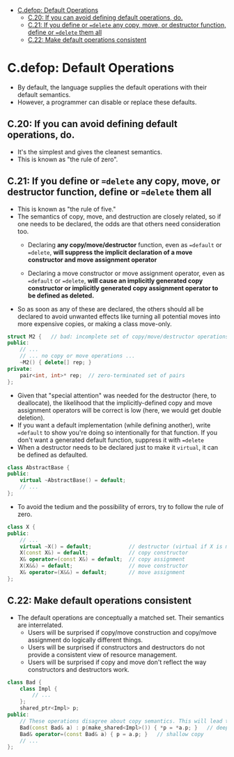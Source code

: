 - [C.defop: Default Operations](#cdefop-default-operations)
  - [C.20: If you can avoid defining default operations, do.](#c20-if-you-can-avoid-defining-default-operations-do)
  - [C.21: If you define or `=delete` any copy, move, or destructor function, define or `=delete` them all](#c21-if-you-define-or-delete-any-copy-move-or-destructor-function-define-or-delete-them-all)
  - [C.22: Make default operations consistent](#c22-make-default-operations-consistent)

# C.defop: Default Operations
- By default, the language supplies the default operations with their default semantics.
- However, a programmer can disable or replace these defaults.

## C.20: If you can avoid defining default operations, do.
- It's the simplest and gives the cleanest semantics.
- This is known as "the rule of zero".

## C.21: If you define or `=delete` any copy, move, or destructor function, define or `=delete` them all
- This is known as "the rule of five."
- The semantics of copy, move, and destruction are closely related, so if one needs to be declared, the odds are that others need consideration too.
  - Declaring **any copy/move/destructor** function, even as `=default` or `=delete`, **will suppress the implicit declaration of a move constructor and move assignment operator**

  - Declaring a move constructor or move assignment operator, even as `=default` or `=delete`, **will cause an implicitly generated copy constructor or implicitly generated copy assignment operator to be defined as deleted.**
- So as soon as any of these are declared, the others should all be declared to avoid unwanted effects like turning all potential moves into more expensive copies, or making a class move-only.
```cpp
struct M2 {   // bad: incomplete set of copy/move/destructor operations
public:
    // ...
    // ... no copy or move operations ...
    ~M2() { delete[] rep; }
private:
    pair<int, int>* rep;  // zero-terminated set of pairs
};
```
- Given that "special attention" was needed for the destructor (here, to deallocate), the likelihood that the implicitly-defined copy and move assignment operators will be correct is low (here, we would get double deletion).
- If you want a default implementation (while defining another), write `=default` to show you're doing so intentionally for that function. If you don't want a generated default function, suppress it with `=delete`
- When a destructor needs to be declared just to make it `virtual`, it can be defined as defaulted.
```cpp
class AbstractBase {
public:
    virtual ~AbstractBase() = default;
    // ...
};
```
- To avoid the tedium and the possibility of errors, try to follow the rule of zero.
```cpp
class X {
public:
    // ...
    virtual ~X() = default;            // destructor (virtual if X is meant to be a base class)
    X(const X&) = default;             // copy constructor
    X& operator=(const X&) = default;  // copy assignment
    X(X&&) = default;                  // move constructor
    X& operator=(X&&) = default;       // move assignment
};
```

## C.22: Make default operations consistent
- The default operations are conceptually a matched set. Their semantics are interrelated.
  - Users will be surprised if copy/move construction and copy/move assignment do logically different things.
  - Users will be surprised if constructors and destructors do not provide a consistent view of resource management.
  - Users will be surprised if copy and move don't reflect the way constructors and destructors work.
```cpp
class Bad {
    class Impl {
        // ...
    };
    shared_ptr<Impl> p;
public:
    // These operations disagree about copy semantics. This will lead to confusion and bugs.
    Bad(const Bad& a) : p(make_shared<Impl>()) { *p = *a.p; }   // deep copy
    Bad& operator=(const Bad& a) { p = a.p; }   // shallow copy
    // ...
};
```
